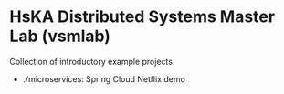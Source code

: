 # HsKA Distributed Systems Master Lab (vsmlab)
Collection of introductory example projects
- ./microservices: Spring Cloud Netflix demo
